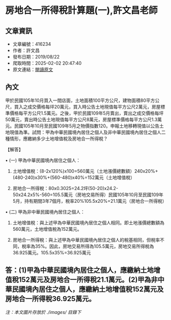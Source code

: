 # 房地合一所得稅計算題(一),許文昌老師

## 文章資訊
- 文章編號：416234
- 作者：許文昌
- 發布日期：2019/08/22
- 爬取時間：2025-02-02 20:47:40
- 原文連結：[閱讀原文](https://real-estate.get.com.tw/Columns/detail.aspx?no=416234)

## 內文
甲於民國105年10月買入一間店面，土地面積100平方公尺，建物面積80平方公尺，買入之成交價格每坪20萬元，買入時公告土地現值每平方公尺2萬元，房屋標準價格每平方公尺1.5萬元。之後，甲於民國109年5月賣出，賣出之成交價格每坪50萬元，賣出時公告土地現值每平方公尺8萬元，房屋標準價格每平方公尺1.3萬元。民國105年10月至民國109年5月之物價指數120。申報土地移轉現值以公告土地現值為準。試問：甲為中華民國境內居住之個人及非中華民國境內居住之個人二種情形，應繳納多少土地增值稅及房地合一所得稅？

【解答】

• (一) 甲為中華民國境內居住之個人：

1. 土地增值稅：(8-2x120%)x100=560萬元（土地漲價總數額）240x20%+(480-240)x30%+(560-480)x40%=152萬元（土地增值稅）

2. 房地合一所得稅：80x0.3025=24.2坪(50-20)x24.2-50x24.2x5%-560=105.5萬元（房地交易所得）民國105年10月至民國109年5月，持有期間3年7個月，稅率20%105.5x20%=21.1萬元（房地合一所得稅）

• (二) 甲為非中華民國境內居住之個人：

1. 土地增值稅：與上述甲為中華民國境內居住之個人相同。即土地漲價總數額為560萬元，土地增值稅為152萬元。

2. 房地合一所得稅：與上述甲為中華民國境內居住之個人的稅基相同，但稅率不同，稅率為35%。因此，房地交易所得為105.5萬元，房地交易所得稅為36.925萬元。105.5x35%=36.925萬元

答：(1)甲為中華民國境內居住之個人，應繳納土地增值稅152萬元及房地合一所得稅21.1萬元。(2)甲為非中華民國境內居住之個人，應繳納土地增值稅152萬元及房地合一所得稅36.925萬元。
---
*注：本文圖片存放於 ./images/ 目錄下*
